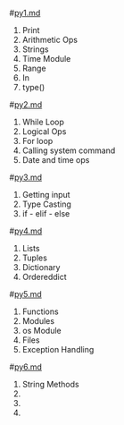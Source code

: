 #[py1.md](https://github.com/abdullahoguk/py-notes/blob/master/py1.md)
1. Print
2. Arithmetic Ops
3. Strings
4. Time Module
5. Range
6. In
7. type()


#[py2.md](https://github.com/abdullahoguk/py-notes/blob/master/py2.md)
1. While Loop
2. Logical Ops
3. For loop
4. Calling system command
5. Date and time ops

#[py3.md](https://github.com/abdullahoguk/py-notes/blob/master/py3.md)
1. Getting input
2. Type Casting
3. if - elif - else

#[py4.md](https://github.com/abdullahoguk/py-notes/blob/master/py4.md)
1. Lists
2. Tuples
3. Dictionary
4. Ordereddict   

#[py5.md](https://github.com/abdullahoguk/py-notes/blob/master/py5.md)
1. Functions
2. Modules
3. os Module
4. Files
5. Exception Handling

#[py6.md](https://github.com/abdullahoguk/py-notes/blob/master/py6.md)
1. String Methods
2. 
3. 
4. 